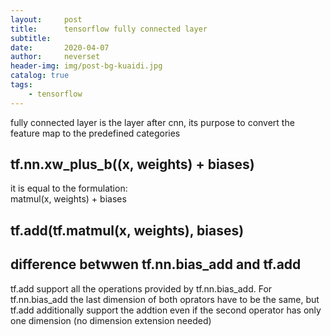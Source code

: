 ```yaml
---
layout:     post
title:      tensorflow fully connected layer
subtitle:   
date:       2020-04-07
author:     neverset
header-img: img/post-bg-kuaidi.jpg
catalog: true
tags:
    - tensorflow
---
```


fully connected layer is the layer after cnn, its purpose to convert the feature map to the predefined categories

## tf.nn.xw_plus_b((x, weights) + biases)

it is equal to the formulation:     
    matmul(x, weights) + biases

## tf.add(tf.matmul(x, weights), biases)

## difference betwwen tf.nn.bias_add and tf.add

tf.add support all the operations provided by tf.nn.bias_add. For tf.nn.bias_add the last dimension of both oprators have to be the same, but tf.add additionally support the addtion even if the second operator has only one dimension (no dimension extension needed)

